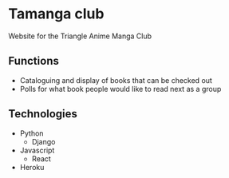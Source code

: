 # Tamanga club
Website for the Triangle Anime Manga Club

## Functions
 - Cataloguing and display of books that can be checked out
 - Polls for what book people would like to read next as a group

## Technologies
- Python
  - Django
- Javascript
  - React
- Heroku